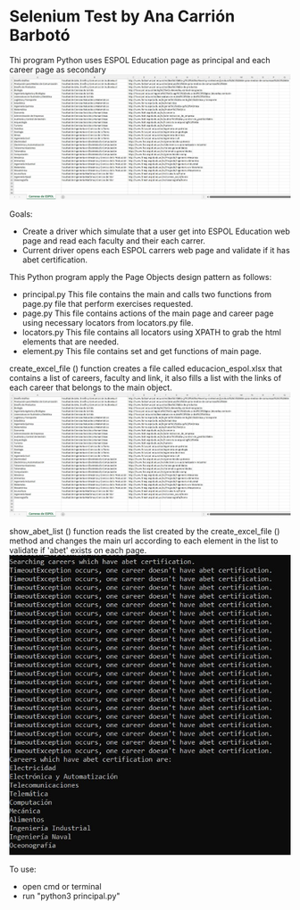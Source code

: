 # Selenium Test by Ana Carrión Barbotó

Thi program Python uses ESPOL Education page as principal and each career page as secondary
![](images/exercise1.JPG)

Goals:
- Create a driver which simulate that a user get into ESPOL Education web page and read each faculty and their each carrer. 
- Current driver opens each ESPOL carrers web page and validate if it has abet certification.

This Python program apply the Page Objects design pattern as follows:
- principal.py
This file contains the main and calls two functions from page.py file that perform exercises requested.
- page.py
This file contains actions of the main page and career page using necessary locators from locators.py file.
- locators.py
This file contains all locators using XPATH to grab the html elements that are needed.
- element.py
This file contains set and get functions of main page.

create_excel_file () function creates a file called educacion_espol.xlsx that contains a list of careers, faculty and link, it also fills a list with the links of each career that belongs to the main object.
![](images/exercise1.JPG)

show_abet_list () function reads the list created by the create_excel_file () method and changes the main url according to each element in the list to validate if 'abet' exists on each page.
![](images/exercise2.JPG)

To use:
- open cmd or terminal
- run "python3 principal.py"

